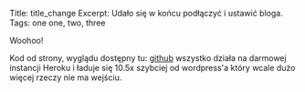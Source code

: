 Title: title_change
Excerpt: Udało się w końcu podłączyć i ustawić bloga.
Tags: one one, two, three

Woohoo!

Kod od strony, wyglądu dostępny tu: [github](https://github.com/arathunku/arathunku.com) wszystko działa na darmowej instancji Heroku i ładuje się 10.5x szybciej od wordpress'a który wcale dużo więcej rzeczy nie ma wejściu. 